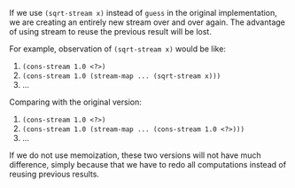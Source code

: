 If we use `(sqrt-stream x)` instead of `guess` in the
original implementation, we are creating an entirely new
stream over and over again. The advantage of using stream to
reuse the previous result will be lost.

For example, observation of `(sqrt-stream x)` would be like:

1. `(cons-stream 1.0 <?>)`
2. `(cons-stream 1.0 (stream-map ... (sqrt-stream x)))`
3. ...

Comparing with the original version:

1. `(cons-stream 1.0 <?>)`
2. `(cons-stream 1.0 (stream-map ... (cons-stream 1.0 <?>)))`
3. ...

If we do not use memoization, these two versions will not have
much difference, simply because that we have to redo all computations
instead of reusing previous results.
